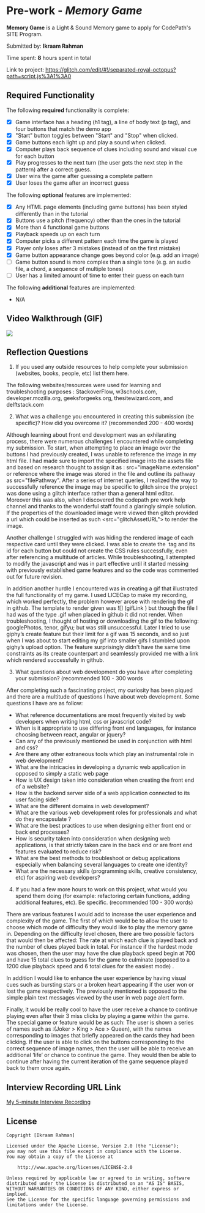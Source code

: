 # Pre-work - *Memory Game*

**Memory Game** is a Light & Sound Memory game to apply for CodePath's SITE Program. 

Submitted by: **Ikraam Rahman**

Time spent: **8** hours spent in total

Link to project: https://glitch.com/edit/#!/separated-royal-octopus?path=script.js%3A1%3A0

## Required Functionality

The following **required** functionality is complete:

* [X] Game interface has a heading (h1 tag), a line of body text (p tag), and four buttons that match the demo app
* [X] "Start" button toggles between "Start" and "Stop" when clicked. 
* [X] Game buttons each light up and play a sound when clicked. 
* [X] Computer plays back sequence of clues including sound and visual cue for each button
* [X] Play progresses to the next turn (the user gets the next step in the pattern) after a correct guess. 
* [X] User wins the game after guessing a complete pattern
* [X] User loses the game after an incorrect guess

The following **optional** features are implemented:

* [X] Any HTML page elements (including game buttons) has been styled differently than in the tutorial
* [X] Buttons use a pitch (frequency) other than the ones in the tutorial
* [X] More than 4 functional game buttons
* [X] Playback speeds up on each turn
* [X] Computer picks a different pattern each time the game is played
* [X] Player only loses after 3 mistakes (instead of on the first mistake)
* [X] Game button appearance change goes beyond color (e.g. add an image)
* [ ] Game button sound is more complex than a single tone (e.g. an audio file, a chord, a sequence of multiple tones)
* [ ] User has a limited amount of time to enter their guess on each turn

The following **additional** features are implemented:

- N/A 

## Video Walkthrough (GIF)

![](https://media.giphy.com/media/6pvyPSrvCsvJ8JCluV/giphy.gif)


## Reflection Questions
1. If you used any outside resources to help complete your submission (websites, books, people, etc) list them here. 

The following websites/resources were used for learning and troubleshooting purposes : StackoverFlow, w3schools.com, developer.mozilla.org, geeksforgeeks.org, thesitewizard.com, and delftstack.com

2. What was a challenge you encountered in creating this submission (be specific)? How did you overcome it? (recommended 200 - 400 words) 

Although learning about front end development was an exhilarating process, there were numerous challenges I encountered while completing my submission. To start, when attempting to place an image over the buttons I had previously created, I was unable to reference the image in my html file. I had made sure to import the specified image into the assets file and based on research thought to assign it as : src="imageName.extension" or reference where the image was stored in the file and outline its pathway as src="filePathway". After a series of internet queries, I realized the way to successfully reference the image may be specific to glitch since the project was done using a glitch interface rather than a general html editor. Moreover this was also, when I discovered the codepath pre work help channel and thanks to the wonderful staff found a glaringly simple solution. If the properties of the downloaded image were viewed then glitch provided a url which could be inserted as such  <src="glitchAssetURL"> to render the image. 

Another challenge I struggled with was hiding the rendered image of each respective card until they were clicked. I was able to create the <img> tag and its id for each button but could not create the CSS rules successfully, even after referencing a multitude of articles. While troubleshooting, I attempted to modify the javascript and was in part effective until it started messing with previously established game features and so the code was commented out for future revision. 

In addition another hurdle I encountered was in creating a gif that illustrated the full functionality of my game. I used LICECap to make my recording, which worked perfectly, the problem however arose with rendering the gif in github. The template to render given was ![] (gifLink ) but though the file I had was of the type .gif when placed in github it did not render. When troubleshooting, I thought of hosting or downloading the gif to the following: googlePhotos, tenor, gifyu; but was still unsuccessful. Later I tried to use giphy’s create feature but their limit for a gif was 15 seconds, and so just when I was about to start editing my gif into smaller gifs I stumbled upon gighy’s upload option. The feature surprisingly didn't have the same time constraints as its create counterpart and seamlessly provided me with a link which rendered successfully in github.

3. What questions about web development do you have after completing your submission? (recommended 100 - 300 words
 
After completing such a fascinating project, my curiosity has been piqued and there are a multitude of questions I have about web development. Some questions I have are as follow:
- What reference documentations are most frequently visited by web developers when writing html, css or javascript code?
- When is it appropriate to use differing front end languages, for instance choosing between react, angular or jquery?
- Can any of the previously mentioned be used in conjunction with html and css?
- Are there any other extraneous tools which play an instrumental role in web development?
- What are the intricacies in developing a dynamic web application in opposed to simply a static web page
- How is UX design taken into consideration when creating the front end of a website?
- How is the backend server side of a web application connected to its user facing side?
- What are the different domains in web development?
- What are the various web development roles for professionals and what do they encapsulate ? 
- What are the best practices to use when designing either front end or back end processes?
- How is security taken into consideration when designing web applications, is that strictly taken care in the back end 
 or are front end features evaluated to reduce risk?
- What are the best methods to troubleshoot or debug applications especially when balancing several languages to create one identity?
- What are the necessary skills (programming skills, creative consistency, etc) for aspiring web developers? 

4. If you had a few more hours to work on this project, what would you spend them doing (for example: refactoring certain functions, adding additional features, etc). Be specific. (recommended 100 - 300 words)
 
There are various features I would add to increase the user experience and complexity of the game. The first of which would be to allow the user to choose which mode of difficulty they would like to play the memory game in. Depending on the difficulty level chosen, there are two possible factors that would then be affected: The rate at which each clue is played back and the number of clues played back in total. For instance if the hardest mode was chosen, then the user may have the clue playback speed begin at 700 and have 15 total clues to guess for the game to culminate (opposed to a 1200 clue playback speed and 6 total clues for the easiest mode) .  

In addition I would like to enhance the user experience by having visual cues such as bursting stars or a broken heart appearing if the user won or lost the game respectively. The previously mentioned is opposed to the simple plain text messages viewed by the user in web page alert form. 

Finally, it would be really cool to have the user receive a chance to continue playing even after their 3 miss clicks by playing a game within the game. The special game or feature would be as such: The user is shown a series of names such as :(Joker > King > Ace > Queen), with the names corresponding to images that briefly appeared on the cards they had been clicking. If the user is able to click on the buttons corresponding to the correct sequence of image names, then the user will be able to receive an additional ‘life’ or chance to continue the game. They would then be able to continue after having the current iteration of the game sequence played back to them once again.



## Interview Recording URL Link

[My 5-minute Interview Recording](https://www.loom.com/share/43ae94f9d2a8435bb103e8caccc286a6)


## License

    Copyright [Ikraam Rahman]

    Licensed under the Apache License, Version 2.0 (the "License");
    you may not use this file except in compliance with the License.
    You may obtain a copy of the License at

        http://www.apache.org/licenses/LICENSE-2.0

    Unless required by applicable law or agreed to in writing, software
    distributed under the License is distributed on an "AS IS" BASIS,
    WITHOUT WARRANTIES OR CONDITIONS OF ANY KIND, either express or implied.
    See the License for the specific language governing permissions and
    limitations under the License.
